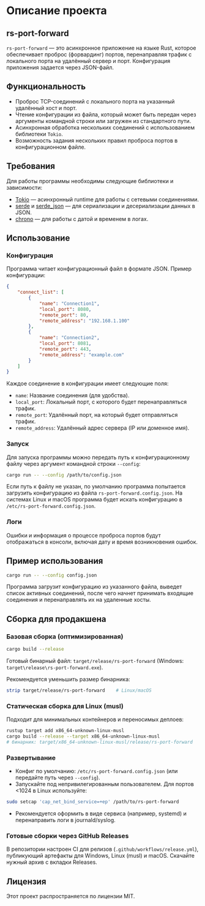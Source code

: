 # Описание проекта

## rs-port-forward

`rs-port-forward` — это асинхронное приложение на языке Rust, которое обеспечивает проброс (форвардинг) портов, перенаправляя трафик с локального порта на удалённый сервер и порт. Конфигурация приложения задается через JSON-файл.

## Функциональность

- Проброс TCP-соединений с локального порта на указанный удалённый хост и порт.
- Чтение конфигурации из файла, который может быть передан через аргументы командной строки или загружен из стандартного пути.
- Асинхронная обработка нескольких соединений с использованием библиотеки `Tokio`.
- Возможность задания нескольких правил проброса портов в конфигурационном файле.

## Требования

Для работы программы необходимы следующие библиотеки и зависимости:

- [Tokio](https://tokio.rs/) — асинхронный runtime для работы с сетевыми соединениями.
- [serde](https://serde.rs/) и [serde_json](https://docs.rs/serde_json) — для сериализации и десериализации данных в JSON.
- [chrono](https://docs.rs/chrono) — для работы с датой и временем в логах.

## Использование

### Конфигурация

Программа читает конфигурационный файл в формате JSON. Пример конфигурации:

```json
{
    "connect_list": [
        {
            "name": "Connection1",
            "local_port": 8080,
            "remote_port": 80,
            "remote_address": "192.168.1.100"
        },
        {
            "name": "Connection2",
            "local_port": 8081,
            "remote_port": 443,
            "remote_address": "example.com"
        }
    ]
}
```

Каждое соединение в конфигурации имеет следующие поля:
- `name`: Название соединения (для удобства).
- `local_port`: Локальный порт, с которого будет перенаправляться трафик.
- `remote_port`: Удалённый порт, на который будет отправляться трафик.
- `remote_address`: Удалённый адрес сервера (IP или доменное имя).

### Запуск

Для запуска программы можно передать путь к конфигурационному файлу через аргумент командной строки `--config`:

```bash
cargo run -- --config /path/to/config.json
```

Если путь к файлу не указан, по умолчанию программа попытается загрузить конфигурацию из файла `rs-port-forward.config.json`. На системах Linux и macOS программа будет искать конфигурацию в `/etc/rs-port-forward.config.json`.

### Логи

Ошибки и информация о процессе проброса портов будут отображаться в консоли, включая дату и время возникновения ошибок.

## Пример использования

```bash
cargo run -- --config config.json
```

Программа загрузит конфигурацию из указанного файла, выведет список активных соединений, после чего начнет принимать входящие соединения и перенаправлять их на удаленные хосты.

## Сборка для продакшена

### Базовая сборка (оптимизированная)

```bash
cargo build --release
```

Готовый бинарный файл: `target/release/rs-port-forward` (Windows: `target\release\rs-port-forward.exe`).

Рекомендуется уменьшить размер бинарника:

```bash
strip target/release/rs-port-forward    # Linux/macOS
```

### Статическая сборка для Linux (musl)

Подходит для минимальных контейнеров и переносимых деплоев:

```bash
rustup target add x86_64-unknown-linux-musl
cargo build --release --target x86_64-unknown-linux-musl
# бинарник: target/x86_64-unknown-linux-musl/release/rs-port-forward
```

### Развертывание
- Конфиг по умолчанию: `/etc/rs-port-forward.config.json` (или передайте путь через `--config`).
- Запускайте под непривилегированным пользователем. Для портов <1024 в Linux используйте:

```bash
sudo setcap 'cap_net_bind_service=+ep' /path/to/rs-port-forward
```

- Рекомендуется оформить в виде сервиса (например, systemd) и перенаправить логи в journald/syslog.

### Готовые сборки через GitHub Releases
В репозитории настроен CI для релизов (`.github/workflows/release.yml`), публикующий артефакты для Windows, Linux (musl) и macOS. Скачайте нужный архив с вкладки Releases.

## Лицензия

Этот проект распространяется по лицензии MIT.
